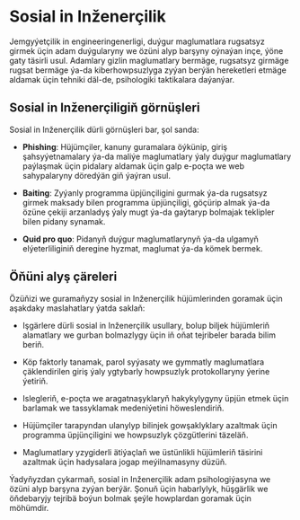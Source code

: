 # Sosial in Inženerçilik

Jemgyýetçilik in engineeringenerligi, duýgur maglumatlara rugsatsyz girmek üçin adam duýgularyny we özüni alyp barşyny oýnaýan inçe, ýöne gaty täsirli usul. Adamlary gizlin maglumatlary bermäge, rugsatsyz girmäge rugsat bermäge ýa-da kiberhowpsuzlyga zyýan berýän hereketleri etmäge aldamak üçin tehniki däl-de, psihologiki taktikalara daýanýar.

## Sosial in Inženerçiligiň görnüşleri

Sosial in Inženerçilik dürli görnüşleri bar, şol sanda:

- **Phishing**: Hüjümçiler, kanuny guramalara öýkünip, giriş şahsyýetnamalary ýa-da maliýe maglumatlary ýaly duýgur maglumatlary paýlaşmak üçin pidalary aldamak üçin galp e-poçta we web sahypalaryny döredýän giň ýaýran usul.

- **Baiting**: Zyýanly programma üpjünçiligini gurmak ýa-da rugsatsyz girmek maksady bilen programma üpjünçiligi, göçürip almak ýa-da özüne çekiji arzanladyş ýaly mugt ýa-da gaýtaryp bolmajak teklipler bilen pidany synamak.

- **Quid pro quo**: Pidanyň duýgur maglumatlarynyň ýa-da ulgamyň elýeterliliginiň deregine hyzmat, maglumat ýa-da kömek bermek.


## Öňüni alyş çäreleri

Özüňizi we guramaňyzy sosial in Inženerçilik hüjümlerinden goramak üçin aşakdaky maslahatlary ýatda saklaň:

- Işgärlere dürli sosial in Inženerçilik usullary, bolup biljek hüjümleriň alamatlary we gurban bolmazlygy üçin iň oňat tejribeler barada bilim beriň.

- Köp faktorly tanamak, parol syýasaty we gymmatly maglumatlara çäklendirilen giriş ýaly ygtybarly howpsuzlyk protokollaryny ýerine ýetiriň.

- Islegleriň, e-poçta we aragatnaşyklaryň hakykylygyny üpjün etmek üçin barlamak we tassyklamak medeniýetini höweslendiriň.

- Hüjümçiler tarapyndan ulanylyp bilinjek gowşaklyklary azaltmak üçin programma üpjünçiligini we howpsuzlyk çözgütlerini täzeläň.

- Maglumatlary yzygiderli ätiýaçlaň we üstünlikli hüjümleriň täsirini azaltmak üçin hadysalara jogap meýilnamasyny düzüň.

Ýadyňyzdan çykarmaň, sosial in Inženerçilik adam psihologiýasyna we özüni alyp barşyna zyýan berýär. Şonuň üçin habarlylyk, hüşgärlik we öňdebaryjy tejribä boýun bolmak şeýle howplardan goramak üçin möhümdir.